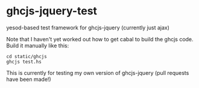 # ghcjs-jquery-test
yesod-based test framework for ghcjs-jquery (currently just ajax)

Note that I haven't yet worked out how to get cabal to build the ghcjs
code. Build it manually like this:

    cd static/ghcjs
    ghcjs test.hs

This is currently for testing my own version of ghcjs-jquery (pull
requests have been made!)
